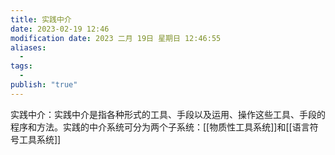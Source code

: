 ```yaml
---
title: 实践中介
date: 2023-02-19 12:46
modification date: 2023 二月 19日 星期日 12:46:55
aliases:
  - 
tags:
  - 
publish: "true"
---
```


实践中介：实践中介是指各种形式的工具、手段以及运用、操作这些工具、手段的程序和方法。实践的中介系统可分为两个子系统：[[物质性工具系统]]和[[语言符号工具系统]]
